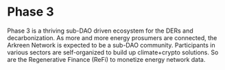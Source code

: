 # Phase 3

Phase 3 is a thriving sub-DAO driven ecosystem for the DERs and decarbonization. As more and more energy prosumers are connected, the Arkreen Network is expected to be a sub-DAO community. Participants in various sectors are self-organized to build up climate+crypto solutions. So are the Regenerative Finance (ReFi) to monetize energy network data.
